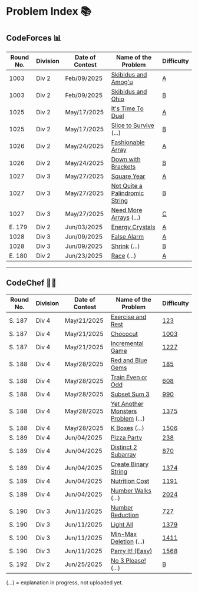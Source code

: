 # Problem Index 📚

## CodeForces 📊
| Round No. | Division | Date of Contest | Name of the Problem                                                                                                                | Difficulty                                             |
| --------- | -------- | --------------- | ---------------------------------------------------------------------------------------------------------------------------------- | -------------------------------------------------- |
| 1003      | Div 2    | Feb/09/2025     | [Skibidus and Amog'u](https://github.com/risha2211/Competitive-Programming/blob/main/Skibidus-and-Amog'u.md)                       | [A](https://codeforces.com/contest/2065/problem/A) |
| 1003      | Div 2    | Feb/09/2025     | [Skibidus and Ohio](https://github.com/risha2211/Competitive-Programming/blob/main/Skibidus-and-Ohio.md)                           | [B](https://codeforces.com/contest/2065/problem/B) |
| 1025      | Div 2    | May/17/2025     | [It's Time To Duel](https://github.com/risha2211/Competitive-Programming/blob/main/It's-Time-To-Duel.md)                           | [A](https://codeforces.com/contest/2109/problem/A) |
| 1025      | Div 2    | May/17/2025     | [Slice to Survive](https://github.com/risha2211/Competitive-Programming/blob/main/Slice-to-Survive.md) (...)                       | [B](https://codeforces.com/contest/2109/problem/B) |
| 1026      | Div 2    | May/24/2025     | [Fashionable Array](https://github.com/risha2211/Competitive-Programming/blob/main/Fashionable-Array.md)                           | [A](https://codeforces.com/contest/2110/problem/A) |
| 1026      | Div 2    | May/24/2025     | [Down with Brackets](https://github.com/risha2211/Competitive-Programming/blob/main/Down-with-Brackets.md)                         | [B](https://codeforces.com/contest/2110/problem/B) |
| 1027      | Div 3    | May/27/2025     | [Square Year](https://github.com/risha2211/Competitive-Programming/blob/main/Square-Year.md)                                       | [A](https://codeforces.com/contest/2114/problem/A) |
| 1027      | Div 3    | May/27/2025     | [Not Quite a Palindromic String](https://github.com/risha2211/Competitive-Programming/blob/main/Not-Quite-a-Palindromic-String.md) | [B](https://codeforces.com/contest/2114/problem/B) |
| 1027      | Div 3    | May/27/2025     | [Need More Arrays](https://github.com/risha2211/Competitive-Programming/blob/main/Need-More-Arrays.md) (...)                       | [C](https://codeforces.com/contest/2114/problem/C) |
| E. 179    | Div 2    | Jun/03/2025     | [Energy Crystals](https://github.com/risha2211/Competitive-Programming/blob/main/Energy-Crystals.md)                               | [A](https://codeforces.com/contest/2111/problem/A) |
| 1028      | Div 3    | Jun/09/2025     | [False Alarm](https://github.com/risha2211/Competitive-Programming/blob/main/False-Alarm.md)                                       | [A](https://codeforces.com/contest/2117/problem/A) |
| 1028      | Div 3    | Jun/09/2025     | [Shrink](https://github.com/risha2211/Competitive-Programming/blob/main/Shrink.md) (...)                                           | [B](https://codeforces.com/contest/2117/problem/B) |
| E. 180    | Div 2    | Jun/23/2025     | [Race](https://github.com/risha2211/Competitive-Programming/blob/main/Race.md) (...)                                               | [A](https://codeforces.com/contest/2112/problem/A) |

---

## CodeChef 🧑‍🍳
| Round No. | Division | Date of Contest | Name of the Problem                                                                                                                  | Difficulty                                             |
| --------- | -------- | --------------- | ------------------------------------------------------------------------------------------------------------------------------------ | ------------------------------------------------------ |
| S. 187    | Div 4    | May/21/2025     | [Exercise and Rest](https://github.com/risha2211/Competitive-Programming/blob/main/Exercise-and-Rest.md)                             | [123](https://www.codechef.com/problems/EXREST)        |
| S. 187    | Div 4    | May/21/2025     | [Chococut](https://github.com/risha2211/Competitive-Programming/blob/main/Chococut.md)                                               | [1003](https://www.codechef.com/problems/CHOCUT)       |
| S. 187    | Div 4    | May/21/2025     | [Incremental Game](https://github.com/risha2211/Competitive-Programming/blob/main/Incremental-Game.md)                               | [1227](https://www.codechef.com/problems/INCGAME)      |
| S. 188    | Div 4    | May/28/2025     | [Red and Blue Gems](https://github.com/risha2211/Competitive-Programming/blob/main/Red-and-Blue-Gems.md)                             | [185](https://www.codechef.com/problems/REDBLUEGEM)    |
| S. 188    | Div 4    | May/28/2025     | [Train Even or Odd](https://github.com/risha2211/Competitive-Programming/blob/main/Train-Even-or-Odd.md)                             | [608](https://www.codechef.com/problems/TRAINEVOD)     |
| S. 188    | Div 4    | May/28/2025     | [Subset Sum 3](https://github.com/risha2211/Competitive-Programming/blob/main/Subset-Sum-3.md)                                       | [990](https://www.codechef.com/problems/SUBSUM3)       |
| S. 188    | Div 4    | May/28/2025     | [Yet Another Monsters Problem](https://github.com/risha2211/Competitive-Programming/blob/main/Yet-Another-Monsters-Problem.md) (...) | [1375](https://www.codechef.com/problems/YETMON)       |
| S. 188    | Div 4    | May/28/2025     | [K Boxes](https://github.com/risha2211/Competitive-Programming/blob/main/K-Boxes.md) (...)                                           | [1506](https://www.codechef.com/problems/KBOXES)       |
| S. 189    | Div 4    | Jun/04/2025     | [Pizza Party](https://github.com/risha2211/Competitive-Programming/blob/main/Pizza-Party.md)                                         | [238](https://www.codechef.com/problems/PIZZAPARTY)    |
| S. 189    | Div 4    | Jun/04/2025     | [Distinct 2 Subarray](https://github.com/risha2211/Competitive-Programming/blob/main/Distinct-2-Subarray.md)                         | [870](https://www.codechef.com/problems/DIS2SUB)       |
| S. 189    | Div 4    | Jun/04/2025     | [Create Binary String](https://github.com/risha2211/Competitive-Programming/blob/main/Create-Binary-String.md)                       | [1374](https://www.codechef.com/problems/CREATEBINSTR) |
| S. 189    | Div 4    | Jun/04/2025     | [Nutrition Cost](https://github.com/risha2211/Competitive-Programming/blob/main/Nutrition-Cost.md)                                   | [1191](https://www.codechef.com/problems/NUTRICOST)    |
| S. 189    | Div 4    | Jun/04/2025     | [Number Walks](https://github.com/risha2211/Competitive-Programming/blob/main/Number-Walks.md) (...)                                 | [2024](https://www.codechef.com/problems/NUMBERWALK)   |
| S. 190    | Div 3    | Jun/11/2025     | [Number Reduction](https://github.com/risha2211/Competitive-Programming/blob/main/Number-Reduction.md)                               | [727](https://www.codechef.com/problems/RED23)         |
| S. 190    | Div 3    | Jun/11/2025     | [Light All](https://github.com/risha2211/Competitive-Programming/blob/main/Light-All.md)                                             | [1379](https://www.codechef.com/problems/LTALL)        |
| S. 190    | Div 3    | Jun/11/2025     | [Min-Max Deletion](https://github.com/risha2211/Competitive-Programming/blob/main/Min-Max-Deletion.md) (...)                         | [1411](https://www.codechef.com/problems/MNMXDEL)      |
| S. 190    | Div 3    | Jun/11/2025     | [Parry It! (Easy)](https://github.com/risha2211/Competitive-Programming/blob/main/Parry-It-Easy.md)                                  | [1568](https://www.codechef.com/problems/MXPARREZ)     |
| S. 192    | Div 2    | Jun/25/2025     | [No 3 Please!](https://github.com/risha2211/Competitive-Programming/blob/main/No-3-Please.md) (...)                                                               | [B](https://www.codechef.com/START192B/problems/NO3P)  |



(...) = explanation in progress, not uploaded yet.
